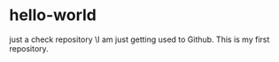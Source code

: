 # hello-world
just a check repository
\I am just getting used to Github. This is my first repository.
